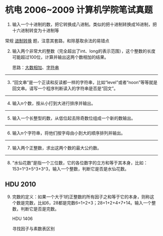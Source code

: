 # 杭电 2006~2009 计算机学院笔试真题

1. 输入一个十进制的数，把它转换成八进制。类似的把十进制转换成16进制，把十六进制转变为十进制等

常规 [进制转换]() 题，注意其套路，和除基取余法的易错点

2. 输入两个非常大的整数（完全超出了int、long的表示范围），这个整数的长度可能超过100位，计算并输出这两个数相加的结果。

   思路：[大数相加]()、[字符串]()


---

3. “回文串”是一个正读和反读都一样的字符串，比如“level”或者“noon”等等就是回文串。请写一个程序判断读入的字符串是否是“回文”。

---

4. 输入n个数，按从小打到大进行排序并输出。

---

5. 输入一个长整型的数，从低位起去除奇数位组成一个新的数输出。

---

6. 输入n个字符串，将他们按字母由小到大的顺序排列并输出。

---

7. 输入两个正整数，求出这两个数的最大公约数。

---

8. “水仙花数”是指一个三位数，它的各位数字的立方和等于其本身，比如：153=1^3+5^3+3^3，输入一个整数，判断它是否是水仙花数。

HDU 2010
---

9. 完数的定义：如果一个大于1的正整数的所有因子之和等于它的本身，则称这个数是完数，比如6，28都是完数6=1+2+3；28=1+2+4+7+14。输入一个整数，判断它是否是完数。

   
   HDU 1406
   
   寻找因子与素数表区别

